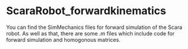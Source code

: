 # ScaraRobot_forwardkinematics
You can find the SimMechanics files for forward simulation of the Scara robot. As well as that, there are some .m files which include code for forward simulation and homogonous matrices.
